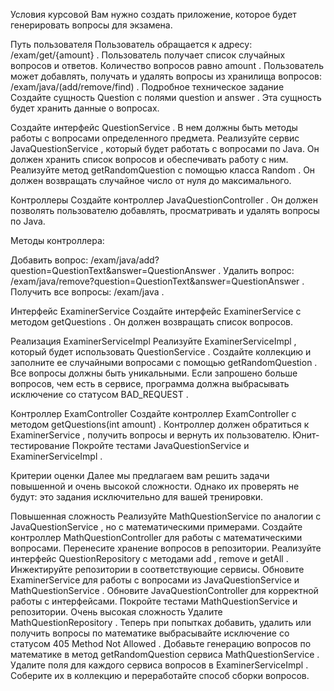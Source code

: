 Условия курсовой
Вам нужно создать приложение, которое будет генерировать вопросы для экзамена.

Путь пользователя
Пользователь обращается к адресу:
/exam/get/{amount}
.
Пользователь получает список случайных вопросов и ответов. Количество вопросов равно
amount
.
Пользователь может добавлять, получать и удалять вопросы из хранилища вопросов:
/exam/java/(add/remove/find)
.
Подробное техническое задание
Создайте сущность
Question
с полями
question
и
answer
. Эта сущность будет хранить данные о вопросах.


Создайте интерфейс
QuestionService
. В нем должны быть методы работы с вопросами определенного предмета.
Реализуйте сервис
JavaQuestionService
, который будет работать с вопросами по Java. Он должен хранить список вопросов и обеспечивать работу с ним.
Реализуйте метод
getRandomQuestion
с помощью класса
Random
. Он должен возвращать случайное число от нуля до максимального.


Контроллеры
Создайте контроллер
JavaQuestionController
. Он должен позволять пользователю добавлять, просматривать и удалять вопросы по Java.

Методы контроллера:

Добавить вопрос:
/exam/java/add?question=QuestionText&answer=QuestionAnswer
.
Удалить вопрос:
/exam/java/remove?question=QuestionText&answer=QuestionAnswer
.
Получить все вопросы:
/exam/java
.


Интерфейс ExaminerService
Создайте интерфейс ExaminerService с методом
getQuestions
. Он должен возвращать список вопросов.




Реализация ExaminerServiceImpl
Реализуйте
ExaminerServiceImpl
, который будет использовать
QuestionService
.
Создайте коллекцию и заполните ее случайными вопросами с помощью
getRandomQuestion
.
Все вопросы должны быть уникальными.
Если запрошено больше вопросов, чем есть в сервисе, программа должна выбрасывать исключение со статусом
BAD_REQUEST
.


Контроллер ExamController
Создайте контроллер
ExamController
с методом
getQuestions(int amount)
.
Контроллер должен обратиться к
ExaminerService
, получить вопросы и вернуть их пользователю.
Юнит-тестирование
Покройте тестами
JavaQuestionService
и
ExaminerServiceImpl
.


Критерии оценки
Далее мы предлагаем вам решить задачи повышенной и очень высокой сложности. Однако их проверять не будут: это задания исключительно для вашей тренировки.

Повышенная сложность
Реализуйте
MathQuestionService
по аналогии с
JavaQuestionService
, но с математическими примерами.
Создайте контроллер
MathQuestionController
для работы с математическими вопросами.
Перенесите хранение вопросов в репозитории. Реализуйте интерфейс
QuestionRepository
с методами
add
,
remove
и
getAll
.
Инжектируйте репозитории в соответствующие сервисы.
Обновите
ExaminerService
для работы с вопросами из
JavaQuestionService
и
MathQuestionService
.
Обновите
JavaQuestionController
для корректной работы с интерфейсами.
Покройте тестами
MathQuestionService
и репозитории.
Очень высокая сложность
Удалите
MathQuestionRepository
. Теперь при попытках добавить, удалить или получить вопросы по математике выбрасывайте исключение со статусом
405 Method Not Allowed
.
Добавьте генерацию вопросов по математике в метод
getRandomQuestion
сервиса
MathQuestionService
.
Удалите поля для каждого сервиса вопросов в
ExaminerServiceImpl
. Соберите их в коллекцию и переработайте способ сборки вопросов.